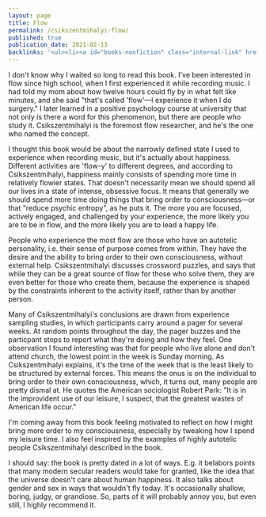 ```yaml
---
layout: page
title: Flow
permalink: /csikszentmihalyi-flow/
published: true
publication_date: 2021-02-13
backlinks: '<ul><li><a id="books-nonfiction" class="internal-link" href="/books-nonfiction/">Nonfiction</a></li><li><a id="books-psychology" class="internal-link" href="/books-psychology/">Psychology</a></li><li><a id="books-published-in-1990s" class="internal-link" href="/books-published-in-1990s/">Published in 1990s</a></li><li><a id="books-read-in-2021" class="internal-link" href="/books-read-in-2021/">Read in 2021</a></li><li><a id="books-self-help" class="internal-link" href="/books-self-help/">Self-help</a></li></ul>'
---
```


I don't know why I waited so long to read this book. I've been interested in flow since high school, when I first experienced it while recording music. I had told my mom about how twelve hours could fly by in what felt like minutes, and she said "that's called 'flow'—I experience it when I do surgery." I later learned in a positive psychology course at university that not only is there a word for this phenomenon, but there are people who study it. Csikszentmihalyi is the foremost flow researcher, and he's the one who named the concept.

I thought this book would be about the narrowly defined state I used to experience when recording music, but it's actually about happiness. Different activities are 'flow-y' to different degrees, and according to Csikszentmihalyi, happiness mainly consists of spending more time in relatively flowier states. That doesn't necessarily mean we should spend all our lives in a state of intense, obsessive focus. It means that generally we should spend more time doing things that bring order to consciousness—or that "reduce psychic entropy", as he puts it. The more you are focused, actively engaged, and challenged by your experience, the more likely you are to be in flow, and the more likely you are to lead a happy life.

People who experience the most flow are those who have an autotelic personality, i.e. their sense of purpose comes from within. They have the desire and the ability to bring order to their own consciousness, without external help. Csikszentmihalyi discusses crossword puzzles, and says that while they can be a great source of flow for those who solve them, they are even better for those who create them, because the experience is shaped by the constraints inherent to the activity itself, rather than by another person.

Many of Csikszentmihalyi's conclusions are drawn from experience sampling studies, in which participants carry around a pager for several weeks. At random points throughout the day, the pager buzzes and the particpant stops to report what they're doing and how they feel. One observation I found interesting was that for people who live alone and don't attend church, the lowest point in the week is Sunday morning. As Csikszentmihalyi explains, it's the time of the week that is the least likely to be structured by external forces. This means the onus is on the individual to bring order to their own consciousness, which, it turns out, many people are pretty dismal at. He quotes the American sociologist Robert Park: "It is in the improvident use of our leisure, I suspect, that the greatest wastes of American life occur."

I'm coming away from this book feeling motivated to reflect on how I might bring more order to my consciousness, especially by tweaking how I spend my leisure time. I also feel inspired by the examples of highly autotelic people Csikszentmihalyi described in the book.

I should say: the book is pretty dated in a lot of ways. E.g. it belabors points that many modern secular readers would take for granted, like the idea that the universe doesn't care about human happiness. It also talks about gender and sex in ways that wouldn't fly today. It's occasionally shallow, boring, judgy, or grandiose. So, parts of it will probably annoy you, but even still, I highly recommend it.
